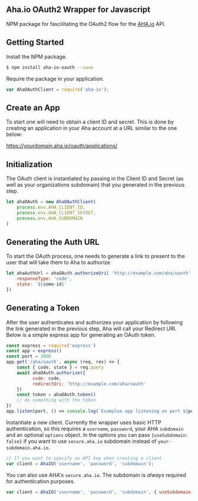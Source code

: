 Aha.io OAuth2 Wrapper for Javascript
----

NPM package for fascilitating the OAuth2 flow for the [AHA.io](https://aha.io) API.

## Getting Started

Install the NPM package.

```bash
$ npm install aha-io-oauth --save
```

Require the package in your application.

```javascript
var AhaOAuthClient = require('aha-io');
```

## Create an App

To start one will need to obtain a client ID and secret. This is done by creating an application in your Aha account at a URL similar to the one below:

https://yourdomain.aha.io/oauth/applications/

## Initialization

The OAuth client is instantiated by passing in the Client ID and Secret (as well as your organizations subdomain) that you generated in the previous step. 

```javascript
let ahaOAuth = new AhaOAuthClient(
    process.env.AHA_CLIENT_ID,
    process.env.AHA_CLIENT_SECRET,
    process.env.AHA_SUBDOMAIN
)
```

## Generating the Auth URL

To start the OAuth process, one needs to generate a link to present to the user that will take them to Aha to authorize 

```javascript
let ahaAuthUrl = ahaOAuth.authorizeUri( 'http://example.com/aha/oauth', {
    responseType: 'code',
    state: `${some-id}`
})
```

## Generating a Token

After the user authenticates and authorizes your application by following the link generated in the previous step, Aha will call your Redirect URI. Below is a simple express app for generating an OAuth token.

```javascript
const express = require('express')
const app = express()
const port = 3000
app.get('/aha/oauth', async (req, res) => {
    const { code, state } = req.query
    await ahaOAuth.authorize({
    	  code: code,
    	  redirectUri: 'http://example.com/aha/oauth'
    })
    const token = ahaOAuth.token()
    // do something with the token
})
app.listen(port, () => console.log(`Examplee app listening on port ${port}!`))
```

Instantiate a new client. Currently the wrapper uses basic HTTP authentication, so this requires a `username`, `password`, your AHA `subdomain` and an optional `options` object. In the options you can pass `{useSubdomain: false}` if you want to use `secure.aha.io` subdomain instead of `your-subdomain.aha.io`.

```javascript
// If you want to specify an API key when creating a client
var client = AhaIO('username', 'password', 'subdomain');
```

You can also use AHA's `secure.aha.io`. The subdomain is *always* required for authentication purposes.

```javascript
var client = AhaIO('username', 'password', 'subdomain', { useSubdomain: false });
```

